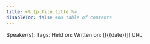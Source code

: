 ```yaml
---
title: <% tp.file.title %>
disableToc: false #no table of contents
---
```


Speaker(s):
Tags:
Held on:
Written on: [[{{date}}]]
URL: